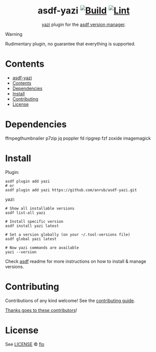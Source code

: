 <div align="center">

# asdf-yazi [![Build](https://github.com/anrub/asdf-yazi/actions/workflows/build.yml/badge.svg)](https://github.com/anrub/asdf-yazi/actions/workflows/build.yml) [![Lint](https://github.com/anrub/asdf-yazi/actions/workflows/lint.yml/badge.svg)](https://github.com/anrub/asdf-yazi/actions/workflows/lint.yml)

[yazi](https://yazi-rs.github.io/) plugin for the [asdf version manager](https://asdf-vm.com).

</div>

> [!WARNING]
> Rudimentary plugin, no guarantee that everything is supported.

# Contents

- [asdf-yazi  ](#asdf-yazi--)
- [Contents](#contents)
- [Dependencies](#dependencies)
- [Install](#install)
- [Contributing](#contributing)
- [License](#license)

# Dependencies

ffmpegthumbnailer p7zip jq poppler fd ripgrep fzf zoxide imagemagick

# Install

Plugin:

```shell
asdf plugin add yazi
# or
asdf plugin add yazi https://github.com/anrub/asdf-yazi.git
```

yazi:

```shell
# Show all installable versions
asdf list-all yazi

# Install specific version
asdf install yazi latest

# Set a version globally (on your ~/.tool-versions file)
asdf global yazi latest

# Now yazi commands are available
yazi --version
```

Check [asdf](https://github.com/asdf-vm/asdf) readme for more instructions on how to
install & manage versions.

# Contributing

Contributions of any kind welcome! See the [contributing guide](contributing.md).

[Thanks goes to these contributors](https://github.com/anrub/asdf-yazi/graphs/contributors)!

# License

See [LICENSE](LICENSE) © [flo](https://github.com/anrub/)
